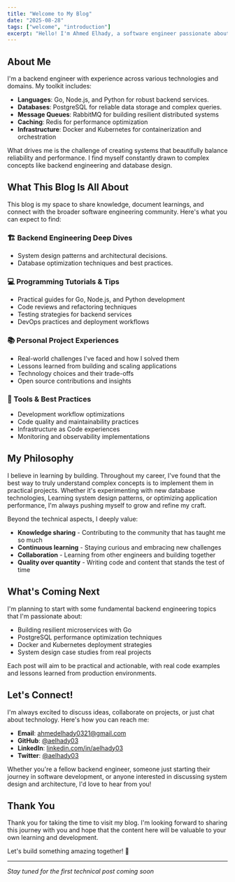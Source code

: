 ```yaml
---
title: "Welcome to My Blog"
date: "2025-08-28"
tags: ["welcome", "introduction"]
excerpt: "Hello! I'm Ahmed Elhady, a software engineer passionate about backend development, distributed systems, and sharing knowledge. Here's what you can expect from this blog."
---
```


## About Me

I'm a backend engineer with experience across various technologies and domains. My toolkit includes:

- **Languages**: Go, Node.js, and Python for robust backend services.
- **Databases**: PostgreSQL for reliable data storage and complex queries.
- **Message Queues**: RabbitMQ for building resilient distributed systems
- **Caching**: Redis for performance optimization
- **Infrastructure**: Docker and Kubernetes for containerization and orchestration

What drives me is the challenge of creating systems that beautifully balance reliability and performance. I find myself constantly drawn to complex concepts like backend engineering and database design.

## What This Blog Is All About

This blog is my space to share knowledge, document learnings, and connect with the broader software engineering community. Here's what you can expect to find:

### 🏗️ Backend Engineering Deep Dives
- System design patterns and architectural decisions.
- Database optimization techniques and best practices.

### 💻 Programming Tutorials & Tips
- Practical guides for Go, Node.js, and Python development
- Code reviews and refactoring techniques
- Testing strategies for backend services
- DevOps practices and deployment workflows

### 📚 Personal Project Experiences
- Real-world challenges I've faced and how I solved them
- Lessons learned from building and scaling applications
- Technology choices and their trade-offs
- Open source contributions and insights

### 🔧 Tools & Best Practices
- Development workflow optimizations
- Code quality and maintainability practices
- Infrastructure as Code experiences
- Monitoring and observability implementations

## My Philosophy

I believe in learning by building. Throughout my career, I've found that the best way to truly understand complex concepts is to implement them in practical projects. Whether it's experimenting with new database technologies, Learning system design patterns, or optimizing application performance, I'm always pushing myself to grow and refine my craft.

Beyond the technical aspects, I deeply value:
- **Knowledge sharing** - Contributing to the community that has taught me so much
- **Continuous learning** - Staying curious and embracing new challenges
- **Collaboration** - Learning from other engineers and building together
- **Quality over quantity** - Writing code and content that stands the test of time

## What's Coming Next

I'm planning to start with some fundamental backend engineering topics that I'm passionate about:

- Building resilient microservices with Go
- PostgreSQL performance optimization techniques  
- Docker and Kubernetes deployment strategies
- System design case studies from real projects

Each post will aim to be practical and actionable, with real code examples and lessons learned from production environments.

## Let's Connect!

I'm always excited to discuss ideas, collaborate on projects, or just chat about technology. Here's how you can reach me:

- **Email**: [ahmedelhady0321@gmail.com](mailto:ahmedelhady0321@gmail.com)
- **GitHub**: [@aelhady03](https://github.com/aelhady03)
- **LinkedIn**: [linkedin.com/in/aelhady03](https://www.linkedin.com/in/aelhady03/)
- **Twitter**: [@aelhady03](https://twitter.com/aelhady03)

Whether you're a fellow backend engineer, someone just starting their journey in software development, or anyone interested in discussing system design and architecture, I'd love to hear from you!

## Thank You

Thank you for taking the time to visit my blog. I'm looking forward to sharing this journey with you and hope that the content here will be valuable to your own learning and development.

Let's build something amazing together! 🚀

---

*Stay tuned for the first technical post coming soon*